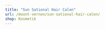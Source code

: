 ```yaml
---
title: "Sun Sational Hair Calon"
url: /mount-vernon/sun-sational-hair-calon/
shop: Kosmetik
---
```

